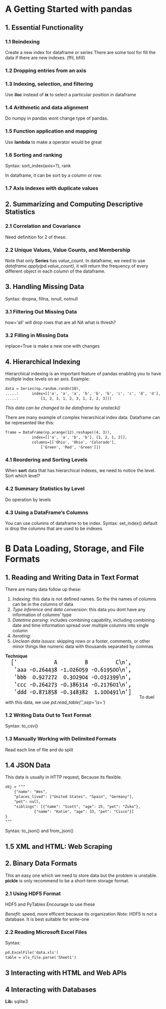 # A Getting Started with pandas

## 1. Essential Functionality 
### 1.1 Reindexing
Create a new index for dataframe or series
There are some tool for fill the data if there are new indexes. (ffil, bfill)

### 1.2 Dropping entries from an axis

### 1.3 Indexing, selection, and filtering
Use **iloc** instead of **ix** to select a particular position in dataframe

### 1.4 Arithmetic and data alignment
Do numpy in pandas wont change type of pandas.

### 1.5 Function application and mapping
Use **lambda** to make a operator would be great

### 1.6 Sorting and ranking
Syntax: sort_index(axis=?), rank

In dataframe, it can be sort by a column or row.

### 1.7 Axis indexes with duplicate values



## 2. Summarizing and Computing Descriptive Statistics
### 2.1 Correlation and Covariance
Need definition for 2 of these.

### 2.2 Unique Values, Value Counts, and Membership
Note that only **Series** has *value_count*. In dataframe, we need to use *dataframe.apply(pd.value_count)*, it will return the frequency of every different object in each column of the dataframe.



## 3. Handling Missing Data
Syntax: dropna, fillna, isnull, notnull
### 3.1 Filtering Out Missing Data
how='all' will drop rows that are all NA
what is thresh?

### 3.2 Filling in Missing Data
inplace=True is make a new one with changes



## 4. Hierarchical Indexing
Hierarchical indexing is an important feature of pandas enabling you to have multiple index levels on an axis.
Example:
```
data = Series(np.random.randn(10),
.....:		index=[['a', 'a', 'a', 'b', 'b', 'b', 'c', 'c', 'd', 'd'],
.....:			[1, 2, 3, 1, 2, 3, 1, 2, 2, 3]])

```

*This data can be changed to be dataframe by unstack()*

There are many example of complex hierarchical index data.
Dataframe can be represented like this:
```
frame = DataFrame(np.arange(12).reshape((4, 3)),
 			index=[['a', 'a', 'b', 'b'], [1, 2, 1, 2]],
 			columns=[['Ohio', 'Ohio', 'Colorado'],
 				['Green', 'Red', 'Green']])
```


### 4.1 Reordering and Sorting Levels
When **sort** data that has hierarchical indexes, we need to notice the level. Sort which level?

### 4.2 Summary Statistics by Level
Do operation by levels

### 4.3 Using a DataFrame’s Columns
You can use columns of dataframe to be index. Syntax: set_index() default is drop the columns that are used to be indexes





# B Data Loading, Storage, and File Formats

## 1. Reading and Writing Data in Text Format
There are many data follow up these:
1. *Indexing*: this data is not defined names. So the the names of columns can be in the columns of data
2. *Type inference and data conversion*: this data you dont have any information of columns' type 
3. *Datetime parsing*: includes combining capability, including combining date and time information spread over multiple columns into single column
4. *Iterating*:
5. *Unclean data issues*: skipping rows or a footer, comments, or other minor things like numeric data with thousands separated by commas

**Technique**
![image](pic/data_with_special_character.png)
To duel with this data, we use *pd.read_table('',sep='\s+')*

### 1.2 Writing Data Out to Text Format
Syntax: to_csv()

### 1.3 Manually Working with Delimited Formats
Read each line of file and do split

## 1.4 JSON Data
This data is usually in HTTP request, Because its flexible.
```
obj = """
	{"name": "Wes",
	"places_lived": ["United States", "Spain", "Germany"],
	"pet": null,
	"siblings": [{"name": "Scott", "age": 25, "pet": "Zuko"},
		     {"name": "Katie", "age": 33, "pet": "Cisco"}]
}
"""
```
Syntax: to_json() and from_json()

## 1.5 XML and HTML: Web Scraping



## 2. Binary Data Formats
This an easy one which we need to store data but the problem is unstable. **pickle** is only recommend to be a short-term storage format.

### 2.1 Using HDF5 Format
HDF5 and PyTables
Encourage to use these

*Benefit:* speed, more efficent because its organization
*Note:* HDF5 is not a database. It is best suitable for write-one

### 2.2 Reading Microsoft Excel Files
Syntax: 
```
pd.ExcelFile('data.xls')
table = xls_file.parse('Sheet1')
``` 



## 3 Interacting with HTML and Web APIs



## 4 Interacting with Databases
**Lib:** sqlite3



